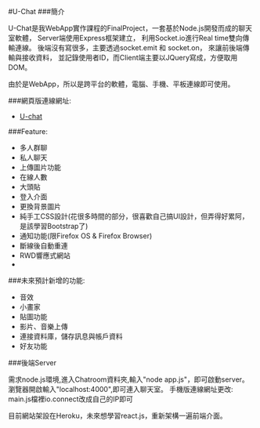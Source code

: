 #U-Chat
###簡介

U-Chat是我WebApp實作課程的FinalProject，一套基於Node.js開發而成的聊天室軟體， Server端使用Express框架建立，
利用Socket.io進行Real time雙向傳輸連線。 後端沒有寫很多，主要透過socket.emit 和 socket.on， 來讓前後端傳輸與接收資料，
並記錄使用者ID，而Client端主要以JQuery寫成，方便取用DOM。

由於是WebApp，所以是跨平台的軟體，電腦、手機、平板連線即可使用。


###網頁版連線網址:
- [U-chat](http://u-chat-weiyuan.herokuapp.com/)

###Feature:

* 多人群聊
* 私人聊天
* 上傳圖片功能
* 在線人數
* 大頭貼
* 登入介面
* 更換背景圖片
* 純手工CSS設計(花很多時間的部分，很喜歡自己搞UI設計，但弄得好累阿，是該學習Bootstrap了)
* 通知功能(限Firefox OS & Firefox Browser)
* 斷線後自動重連
* RWD響應式網站
* 
###未來預計新增的功能:

* 音效
* 小畫家
* 貼圖功能
* 影片、音樂上傳
* 連接資料庫，儲存訊息與帳戶資料
* 好友功能

###後端Server

需求node.js環境,進入Chatroom資料夾,輸入"node app.js"，即可啟動server。
瀏覽器開啟輸入"localhost:4000",即可連入聊天室。 手機版連線網址更改: main.js檔裡io.connect改成自己的IP即可

目前網站架設在Heroku，未來想學習react.js，重新架構一遍前端介面。
